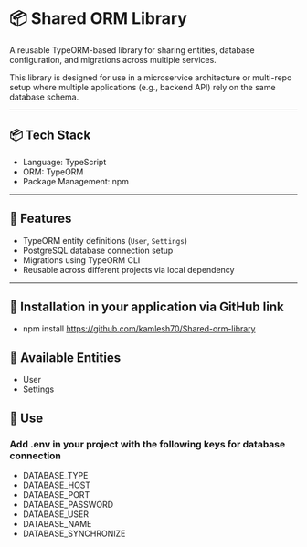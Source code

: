 # 📦 Shared ORM Library

A reusable TypeORM-based library for sharing entities, database configuration, and migrations across multiple services.

This library is designed for use in a microservice architecture or multi-repo setup where multiple applications (e.g., backend API) rely on the same database schema.

---

## 📦 Tech Stack
  - Language: TypeScript
  - ORM: TypeORM
  - Package Management: npm

---

## 🧱 Features

- TypeORM entity definitions (`User`, `Settings`)
- PostgreSQL database connection setup
- Migrations using TypeORM CLI
- Reusable across different projects via local dependency

---

## 🔌 Installation in your application via GitHub link

- npm install https://github.com/kamlesh70/Shared-orm-library

## 🧩 Available Entities

 - User
 - Settings

## 🚀 Use

  ### Add .env in your project with the following keys for database connection
  - DATABASE_TYPE
  - DATABASE_HOST
  - DATABASE_PORT
  - DATABASE_PASSWORD
  - DATABASE_USER
  - DATABASE_NAME
  - DATABASE_SYNCHRONIZE
